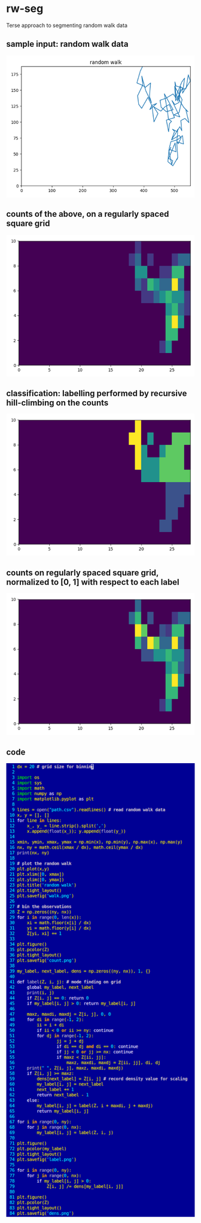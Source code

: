 # rw-seg
Terse approach to segmenting random walk data

## sample input: random walk data
<img src="doc/walk.png" width="640">

## counts of the above, on a regularly spaced square grid
<img src="doc/count.png" width="640">

## classification: labelling performed by recursive hill-climbing on the counts
<img src="doc/label.png" width="640">

## counts on regularly spaced square grid, normalized to [0, 1] with respect to each label
<img src="doc/dens.png" width="640">

## code
<img src="doc/code.png" width="640">
